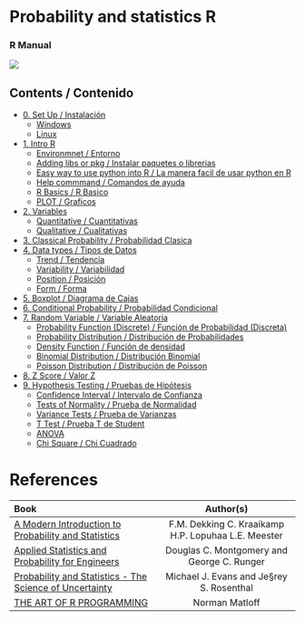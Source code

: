 # Probability and statistics R
### R Manual

<img src="https://upload.wikimedia.org/wikipedia/commons/thumb/1/1b/R_logo.svg/991px-R_logo.svg.png">

## Contents / Contenido
- [0. Set Up / Instalación](https://github.com/TheGlitchCat/probability-and-statistics-R/tree/master/00-set-up)
  - [Windows](https://github.com/TheGlitchCat/probability-and-statistics-R/tree/master/00-set-up#windows)
  - [Linux](https://github.com/TheGlitchCat/probability-and-statistics-R/tree/master/00-set-up#linux)
- [1. Intro R](https://github.com/TheGlitchCat/probability-and-statistics-R/tree/master/01-Intro%20R)
  - [Environmnet / Entorno](https://github.com/TheGlitchCat/probability-and-statistics-R/tree/master/01-Intro%20R#environmnet--entorno)
  - [Adding libs or pkg / Instalar paquetes o librerias](https://github.com/TheGlitchCat/probability-and-statistics-R/tree/master/01-Intro%20R#adding-libs-or-pkg--instalar-paquetes-o-librerias)
  - [Easy way to use python into R / La manera facil de usar python en R](https://github.com/TheGlitchCat/probability-and-statistics-R/tree/master/01-Intro%20R#easy-way-to-use-python-into-r--la-manera-facil-de-usar-python-en-r)
  - [Help commmand / Comandos de ayuda](https://github.com/TheGlitchCat/probability-and-statistics-R/tree/master/01-Intro%20R#help-commmand--comandos-de-ayuda)
  - [R Basics / R Basico](https://github.com/TheGlitchCat/probability-and-statistics-R/tree/master/01-Intro%20R#r-basics--r-basico)
  - [PLOT / Graficos](https://github.com/TheGlitchCat/probability-and-statistics-R/tree/master/01-Intro%20R#plot--graficos)
- [2. Variables](https://github.com/TheGlitchCat/probability-and-statistics-R/tree/master/02-Variables)
  - [Quantitative / Cuantitativas](https://github.com/TheGlitchCat/probability-and-statistics-R/tree/master/02-Variables#quantitative--cuantitativas)
  - [Qualitative / Cualitativas](https://github.com/TheGlitchCat/probability-and-statistics-R/tree/master/02-Variables#qualitative--cualitativas)
- [3. Classical Probability / Probabilidad Clasica](https://github.com/TheGlitchCat/probability-and-statistics-R/tree/master/03-Classical%20Probability)
- [4. Data types / Tipos de Datos](https://github.com/TheGlitchCat/probability-and-statistics-R/tree/master/04-Data%20Types)
  - [Trend / Tendencia](https://github.com/TheGlitchCat/probability-and-statistics-R/tree/master/04-Data%20Types#trend--tendencia)
  - [Variability / Variabilidad](https://github.com/TheGlitchCat/probability-and-statistics-R/tree/master/04-Data%20Types#variability--variabilidad)
  - [Position / Posición](https://github.com/TheGlitchCat/probability-and-statistics-R/tree/master/04-Data%20Types#position--posición)
  - [Form / Forma](https://github.com/TheGlitchCat/probability-and-statistics-R/tree/master/04-Data%20Types#form--forma)
- [5. Boxplot / Diagrama de Cajas](https://github.com/TheGlitchCat/probability-and-statistics-R/tree/master/05-Boxplot)
- [6. Conditional Probability / Probabilidad Condicional](https://github.com/TheGlitchCat/probability-and-statistics-R/tree/master/06-Conditional%20Probability)
- [7. Random Variable / Variable Aleatoria](https://github.com/TheGlitchCat/probability-and-statistics-R/tree/master/07-Random%20Variable)
   - [Probability Function (Discrete) / Función de Probabilidad (Discreta)](https://github.com/TheGlitchCat/probability-and-statistics-R/tree/master/07-Random%20Variable#probability-function-discrete--funci%c3%b3n-de-probabilidad-discreta)
   - [Probability Distribution / Distribución de Probabilidades](https://github.com/TheGlitchCat/probability-and-statistics-R/tree/master/07-Random%20Variable#probability-distribution--distribuci%c3%b3n-de-probabilidades)
   - [Density Function / Función de densidad](https://github.com/TheGlitchCat/probability-and-statistics-R/tree/master/07-Random%20Variable#density-function--funci%c3%b3n-de-densidad)
   - [Binomial Distribution / Distribución Binomial](https://github.com/TheGlitchCat/probability-and-statistics-R/tree/master/07-Random%20Variable#binomial-distribution--distribuci%c3%b3n-binomial)
   - [Poisson Distribution / Distribución de Poisson](https://github.com/TheGlitchCat/probability-and-statistics-R/tree/master/07-Random%20Variable#poisson-distribution--distribuci%c3%b3n-de-poisson)
- [8. Z Score / Valor Z](https://github.com/TheGlitchCat/probability-and-statistics-R/tree/master/08-Z%20Score)
- [9. Hypothesis Testing / Pruebas de Hipótesis](https://github.com/TheGlitchCat/probability-and-statistics-R/tree/master/09-Hypothesis%20Testing)
  - [Confidence Interval / Intervalo de Confianza](https://github.com/TheGlitchCat/probability-and-statistics-R/tree/master/09-Hypothesis%20Testing#confidence-interval--intervalo-de-confianza)
  - [Tests of Normality / Prueba de Normalidad](https://github.com/TheGlitchCat/probability-and-statistics-R/tree/master/09-Hypothesis%20Testing#tests-of-normality--prueba-de-normalidad)
  - [Variance Tests / Prueba de Varianzas](https://github.com/TheGlitchCat/probability-and-statistics-R/tree/master/09-Hypothesis%20Testing#variance-tests--prueba-de-varianzas)
  - [T Test / Prueba T de Student](https://github.com/TheGlitchCat/probability-and-statistics-R/tree/master/09-Hypothesis%20Testing#t-test--prueba-t-de-student)
  - [ANOVA](https://github.com/TheGlitchCat/probability-and-statistics-R/tree/master/09-Hypothesis%20Testing#anova)
  - [Chi Square / Chi Cuadrado](https://github.com/TheGlitchCat/probability-and-statistics-R/tree/master/09-Hypothesis%20Testing#chi-square--chi-cuadrado)




# References 

| Book | Author(s) |
|:-----|:---------:|
| [A Modern Introduction to Probability and Statistics](https://cis.temple.edu/~latecki/Courses/CIS2033-Spring13/Modern_intro_probability_statistics_Dekking05.pdf) | F.M. Dekking C. Kraaikamp H.P. Lopuhaa L.E. Meester |
| [Applied Statistics and Probability for Engineers](http://www.um.edu.ar/math/montgomery.pdf) | Douglas C. Montgomery and George C. Runger |
| [Probability and Statistics - The Science of Uncertainty](http://www.utstat.toronto.edu/mikevans/jeffrosenthal/book.pdf) | Michael J. Evans and Je§rey S. Rosenthal |
| [THE ART OF R PROGRAMMING](http://diytranscriptomics.com/Reading/files/The%20Art%20of%20R%20Programming.pdf)| Norman Matloff |
